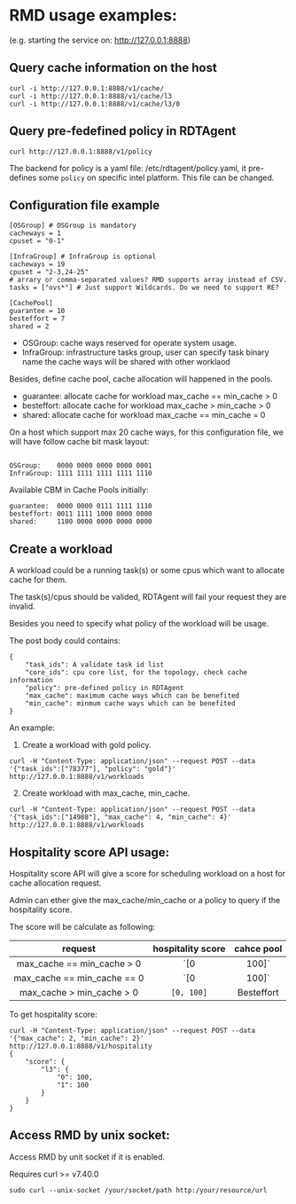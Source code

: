 # RMD usage examples:

(e.g. starting the service on: http://127.0.0.1:8888)

## Query cache information on the host

```
curl -i http://127.0.0.1:8888/v1/cache/
curl -i http://127.0.0.1:8888/v1/cache/l3
curl -i http://127.0.0.1:8888/v1/cache/l3/0
```

## Query pre-fedefined policy in RDTAgent

```
curl http://127.0.0.1:8888/v1/policy
```

The backend for policy is a yaml file: /etc/rdtagent/policy.yaml, it pre-defines
some `policy` on specific intel platform. This file can be changed.


## Configuration file example

```
[OSGroup] # OSGroup is mandatory
cacheways = 1
cpuset = "0-1"

[InfraGroup] # InfraGroup is optional
cacheways = 19
cpuset = "2-3,24-25"
# arrary or comma-separated values? RMD supports array instead of CSV.
tasks = ["ovs*"] # Just support Wildcards. Do we need to support RE?

[CachePool]
guarantee = 10
besteffort = 7
shared = 2
```

- OSGroup: cache ways reserved for operate system usage.
- InfraGroup: infrastructure tasks group, user can specify task binary name
              the cache ways will be shared with other worklaod

Besides, define cache pool, cache allocation will happened in the pools.

- guarantee: allocate cache for workload max_cache == min_cache > 0
- besteffort: allocate cache for workload max_cache > min_cache > 0
- shared: allocate cache for workload max_cache == min_cache = 0

On a host which support max 20 cache ways, for this configuration file,
we will have follow cache bit mask layout:

```

OSGroup:    0000 0000 0000 0000 0001
InfraGroup: 1111 1111 1111 1111 1110
```
Available CBM in Cache Pools initially:
```
guarantee:  0000 0000 0111 1111 1110
besteffort: 0011 1111 1000 0000 0000
shared:     1100 0000 0000 0000 0000
```

## Create a workload

A workload could be a running task(s) or some cpus which want to allocate
cache for them.

The task(s)/cpus should be valided, RDTAgent will fail your request they
are invalid.

Besides you need to specify what policy of the workload will be usage.

The post body could contains:

```
{
    "task_ids": A validate task id list
    "core_ids": cpu core list, for the topology, check cache information
    "policy": pre-defined policy in RDTAgent
    "max_cache": maximum cache ways which can be benefited
    "min_cache": minmum cache ways which can be benefited
}
```

An example:

1) Create a workload with gold policy.

```
curl -H "Content-Type: application/json" --request POST --data '{"task_ids":["78377"], "policy": "gold"}' http://127.0.0.1:8888/v1/workloads
```

2) Create workload with max_cache, min_cache.

```
curl -H "Content-Type: application/json" --request POST --data '{"task_ids":["14988"], "max_cache": 4, "min_cache": 4}' http://127.0.0.1:8888/v1/workloads
```


## Hospitality score API usage:

Hospitality score API will give a score for scheduling workload on a host for cache allocation request.

Admin can ether give the max_cache/min_cache or a policy to query if the hospitality score.

The score will be calculate as following:

| request | hospitality score | cahce pool |
| :-----: | :---------------: | :--------: |
| max_cache == min_cache > 0 | `[0 | 100]` | Guarantee |
| max_cache == min_cache == 0 | `[0 | 100]` | Shared |
| max_cache > min_cache > 0 |  `[0, 100]` | Besteffort |


To get hospitality score:

```
curl -H "Content-Type: application/json" --request POST --data '{"max_cache": 2, "min_cache": 2}' http://127.0.0.1:8888/v1/hospitality
{
    "score": {
        "l3": {
            "0": 100,
            "1": 100
        }
    }
}
```

## Access RMD by unix socket:

Access RMD by unit socket if it is enabled.

Requires curl >= v7.40.0
```
sudo curl --unix-socket /your/socket/path http:/your/resource/url
```
